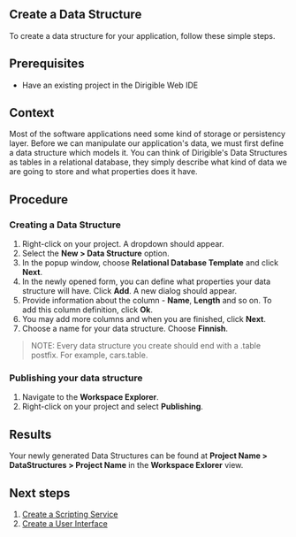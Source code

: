## Create a Data Structure
To create a data structure for your application, follow these simple steps.

## Prerequisites
- Have an existing project in the Dirigible Web IDE

## Context
Most of the software applications need some kind of storage or persistency layer. Before we can manipulate our application's data, we must first define a data structure which models it. 
You can think of Dirigible's Data Structures as tables in a relational database, they simply describe what kind of data we are going to store and what properties does it have.

## Procedure

### Creating a Data Structure
1. Right-click on your project. A dropdown should appear.
2. Select the **New > Data Structure** option.
3. In the popup window, choose **Relational Database Template** and click **Next**.
4. In the newly opened form, you can define what properties your data structure will have. Click **Add**. A new dialog should appear.
5. Provide information about the column - **Name**, **Length** and so on. To add this column definition, click **Ok**.
6. You may add more columns and when you are finished, click **Next**.
7. Choose a name for your data structure. Choose **Finnish**.

>NOTE: Every data structure you create should end with a .table postfix. For example, cars.table.

### Publishing your data structure
1. Navigate to the **Workspace Explorer**.
2. Right-click on your project and select **Publishing**.

## Results
Your newly generated Data Structures can be found at **Project Name > DataStructures > Project Name** in the **Workspace Exlorer** view.

## Next steps
1. [Create a Scripting Service](scripting_service.md)
2. [Create a User Interface](user_interfaces.md) 
